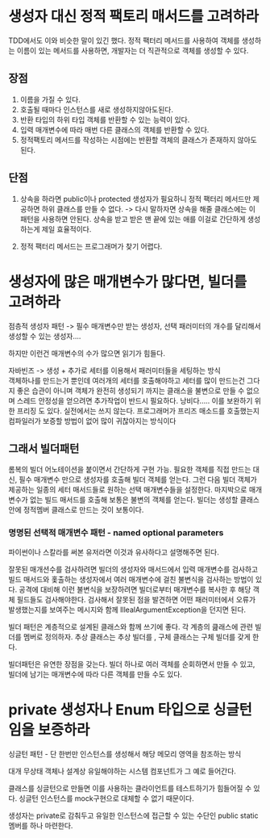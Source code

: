 # 생성자 대신 정적 팩토리 매서드를 고려하라

TDD에서도 이와 비슷한 말이 있긴 했다. 정적 팩터리 메서드를 사용하여 객체를 생성하는 이름이 있는 메서드를 사용하면, 개발자는 더 직관적으로 객체를 생성할 수 있다.

## **장점**

1.  이름을 가질 수 있다.
2.  호출될 때마다 인스턴스를 새로 생성하지않아도된다.
3.  반환 타입의 하위 타입 객체를 반환할 수 있는 능력이 있다.
4.  입력 매개변수에 따라 매번 다른 클래스의 객체를 반환할 수 있다.
5.  정적팩토리 메서드를 작성하는 시점에는 반환할 객체의 클래스가 존재하지 않아도 된다.

## **단점**

1.  상속을 하라면 public이나 protected 생성자가 필요하니 정적 팩터리 메서드만 제공하면 하위 클래스를 만들 수 없다. -> 다시 말하자면 상속을 해줄 클래스에는 이 패턴을 사용하면 안된다.  상속을 받고 받은 맨 끝에 있는 애를 이걸로 간단하게 생성하는게 제일 효율적이다. 

2.  정적 팩터리 메서드는 프로그래머가 찾기 어렵다.

# 생성자에 많은 매개변수가 많다면, 빌더를 고려하라

점층적 생성자 패턴 -> 필수 매개변수만 받는 생성자, 선택 패러미터의 개수를 달리해서 생성할 수 있는 생성자....

하지만 이런건 매개변수의 수가 많으면 읽기가 힘들다. 

자바빈즈 -> 생성 + 추가로 세터를 이용해서 패러미터들을 세팅하는 방식\
객체하나를 만드는거 뿐인데 여러개의 세터를 호출해야하고 세터를 많이 만드는건 그다지 좋은 습관이 아니며 객체가 완전히 생성되기 까지는 클래스을 불변으로 만들 수 없으며 스레드 안정성을 얻으려면 추가작업이 반드시 필요하다. 낭비다.....
이를 보완하기 위한 프리징 도 있다. 실전에서는 쓰지 않는다. 프로그래머가 프리즈 매소드를 호출했는지 컴파일러가 보증할 방법이 없어 많이 귀찮아지는 방식이다

## 그래서 빌더패턴
롬복의 빌더 어노테이션을 붙이면서 간단하게 구현 가능. 필요한 객체를 직접 만드는 대신, 필수 매개변수 만으로 생성자를 호출해 빌더 객체를 얻는다. 그런 다음 빌더 객체가 제공하는 일종의 세터 매서드들로 원하는 선택 매개변수들을 설정한다. 마지박으로 매개변수가 없는 빌드 매서드를 호출해 보통은 불변의 객체를 얻는다. 빌더는 생성할 클래스 안에 정적멤버 클래스로 만드는 것이 보통이다. 

### 명명된 선택적 매개변수 패턴 - named optional parameters 
파이썬이나 스칼라를 써본 유저라면 이것과 유사하다고 설명해주면 된다. 

잘못된 매개션수를 검사하려면 빌더의 생성자와 매서드에서 입력 매개변수를 검사하고 빌드 매서드와 홏출하는 생성자에서 여러 매개변수에 걸친 불변식을 검사하는 방법이 있다. 공격에 대비해 이런 불변식을 보장하려면 빌더로부터 매개변수를 복사한 후 해당 객체 필드들도 검사해야한다. 검사해서 잘못된 점을 발견하면 어떤 패러미터에서 오류가 발생했는지를 보여주는 메시지와 함께 IllealArgumentException을 던지면 된다.

빌더 패턴은 계층적으로 설계된 클래스와 함께 쓰기에 좋다. 각 계층의 큺래스에 관련 빌더를 멤버로 정의하자. 추상 클래스는 추상 빌더를 , 구체 클래스는 구체 빌더를 갖게 한다. 

빌더패턴은 유연한 장점을 갖는다. 빌더 하나로 여러 객체를 순회하면서 만들 수 있고, 빌더에 남기는 매개변수에 따라 다른 객체를 만들 수도 있다. 

# private 생성자나 Enum 타입으로 싱글턴임을 보증하라

싱글턴 패턴 - 단 한번만 인스턴스를 생성해서 해당 메모리 영역을 참조하는 방식

대개 무상태 객체나 설계상 유일해야하는 시스템 컴포넌트가 그 예로 들어간다. 

클래스를 싱글턴으로 만들면 이를 사용하는 클라이언트를 테스트하기가 힘들어질 수 있다. 싱글턴 인스턴스를 mock구현으로 대체할 수 없기 때문이다. 

생성자는 private로 감춰두고 유일한 인스턴스에 접근할 수 있는 수단인 public static 멤버를 하나 마련한다. 